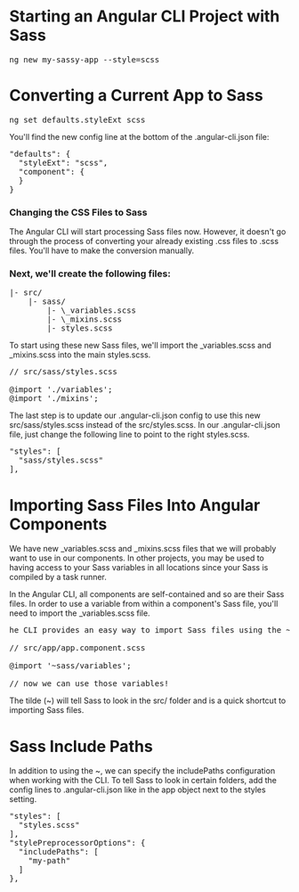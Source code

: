 # Starting an Angular CLI Project with Sass
<pre>
ng new my-sassy-app --style=scss
</pre>

# Converting a Current App to Sass
<pre>
ng set defaults.styleExt scss
</pre>

You'll find the new config line at the bottom of the .angular-cli.json file:
<pre>
"defaults": {
  "styleExt": "scss",
  "component": {
  }
}
</pre>
### Changing the CSS Files to Sass

The Angular CLI will start processing Sass files now. However, it doesn't go through the process of converting your already existing .css files to .scss files. You'll have to make the conversion manually.

### Next, we'll create the following files:
<pre>
|- src/
    |- sass/
        |- \_variables.scss
        |- \_mixins.scss
        |- styles.scss
</pre>

To start using these new Sass files, we'll
 import the \_variables.scss and \_mixins.scss into the main styles.scss.

<pre>
// src/sass/styles.scss

@import './variables';
@import './mixins';
</pre>


The last step is to update our .angular-cli.json config to use this new src/sass/styles.scss instead of the src/styles.scss. In our .angular-cli.json file, just change the following line to point to the right styles.scss.
<pre>
"styles": [
  "sass/styles.scss"
],
</pre>

# Importing Sass Files Into Angular Components
We have new \_variables.scss and \_mixins.scss files that we will probably want to use in our components. In other projects, you may be used to having access to your Sass variables in all locations since your Sass is compiled by a task runner.

In the Angular CLI, all components are self-contained and so are their Sass files. In order to use a variable from within a component's Sass file, you'll need to import the \_variables.scss file.

<pre>
he CLI provides an easy way to import Sass files using the ~.

// src/app/app.component.scss

@import '~sass/variables';

// now we can use those variables!
</pre>

The tilde (~) will tell Sass to look in the src/ folder and is a quick shortcut to importing Sass files.

# Sass Include Paths

In addition to using the ~, we can specify the includePaths configuration when working with the CLI. To tell Sass to look in certain folders, add the config lines to .angular-cli.json like in the app object next to the styles setting.


<pre>
"styles": [
  "styles.scss"
],
"stylePreprocessorOptions": {
  "includePaths": [
    "my-path"
  ]
},
</pre>
